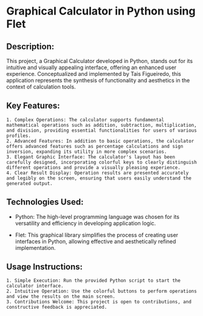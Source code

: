 # Graphical Calculator in Python using Flet


##  Description:
This project, a Graphical Calculator developed in Python, stands out for its intuitive and visually appealing interface, offering an enhanced user experience. Conceptualized and implemented by Tais Figueiredo, this application represents the synthesis of functionality and aesthetics in the context of calculation tools.
## Key Features:
    1. Complex Operations: The calculator supports fundamental mathematical operations such as addition, subtraction, multiplication, and division, providing essential functionalities for users of various profiles.
    2. Advanced Features: In addition to basic operations, the calculator offers advanced features such as percentage calculations and sign inversion, expanding its utility in more complex scenarios.
    3. Elegant Graphic Interface: The calculator's layout has been carefully designed, incorporating colorful keys to clearly distinguish different operations and provide a visually pleasing experience.
    4. Clear Result Display: Operation results are presented accurately and legibly on the screen, ensuring that users easily understand the generated output.
## Technologies Used:
- Python: The high-level programming language was chosen for its versatility and efficiency in developing application logic.

- Flet: This graphical library simplifies the process of creating user interfaces in Python, allowing effective and aesthetically refined implementation.
## Usage Instructions:
    1. Simple Execution: Run the provided Python script to start the calculator interface.
    2. Intuitive Operation: Use the colorful buttons to perform operations and view the results on the main screen.
    3. Contributions Welcome: This project is open to contributions, and constructive feedback is appreciated.
